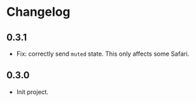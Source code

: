# Changelog

## 0.3.1

-   Fix: correctly send `muted` state. This only affects some Safari.

## 0.3.0

-   Init project.
